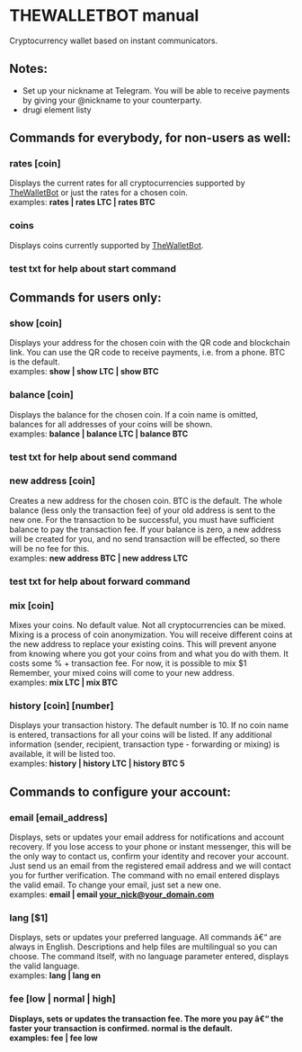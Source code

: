 # THEWALLETBOT manual
Cryptocurrency wallet based on instant communicators.
## Notes:
* Set up your nickname at Telegram. You will be able to receive payments by giving your @nickname  to your counterparty.
* drugi element listy
## Commands for everybody, for non-users as well:
### <strong>rates [coin]</strong>  
Displays the current rates for all cryptocurrencies supported by <a href="http://thewalletbot.com/">TheWalletBot</a> or just the rates for a chosen coin.  
examples: <strong>rates | rates LTC | rates BTC</strong>

### <strong>coins</strong>  
Displays coins currently supported by <a href="http://thewalletbot.com/">TheWalletBot</a>.

### test txt for help about start command

## Commands for users only:
### <strong>show [coin]</strong>  
Displays your address for the chosen coin with the QR code and blockchain link. You can use the QR code to receive payments, i.e. from a phone. BTC is the default.  
examples: <strong>show | show LTC | show BTC</strong>
### <strong>balance [coin]</strong>  
Displays the balance for the chosen coin. If a coin name is omitted, balances for all addresses of your coins will be shown.  
examples: <strong>balance | balance LTC | balance BTC</strong>
### test txt for help about send command

### <strong>new address [coin]</strong>  
Creates a new address for the chosen coin. BTC is the default. The whole balance (less only the transaction fee) of your old address is sent to the new one. For the transaction to be successful, you must have sufficient balance to pay the transaction fee. If your balance is zero, a new address will be created for you, and no send transaction will be effected, so there will be no fee for this.  
examples: <strong>new address BTC | new address LTC</strong>

### test txt for help about forward command

### <strong>mix [coin]</strong>  
Mixes your coins. No default value. Not all cryptocurrencies can be mixed. Mixing is a process of coin anonymization. You will receive different coins at the new address to replace your existing coins. This will prevent anyone from knowing where you got your coins from and what you do with them. It costs some % + transaction fee. For now, it is possible to mix $1  
Remember, your mixed coins will come to your new address.  
examples: <strong>mix LTC | mix BTC</strong>

### <strong>history [coin] [number]</strong>  
Displays your transaction history. The default number is 10. If no coin name is entered, transactions for all your coins will be listed. If any additional information (sender, recipient, transaction type - forwarding or mixing) is available, it will be listed too.  
examples: <strong>history | history LTC | history BTC 5</strong>

## Commands to configure your account:

### <strong>email [email_address]</strong>  
Displays, sets or updates your email address for notifications and account recovery. If you lose access to your phone or instant messenger, this will be the only way to contact us, confirm your identity and recover your account. Just send us an email from the registered email address and we will contact you for further verification. The command with no email entered displays the valid email. To change your email, just set a new one.  
examples: <strong>email | email your_nick@your_domain.com</strong>

### <strong>lang [$1]</strong>  
Displays, sets or updates your preferred language. All commands â€“ are always in English. Descriptions and help files are multilingual so you can choose. The command itself, with no language parameter entered, displays the valid language.  
examples: <strong>lang | lang en<strong> 

### <strong>fee [low | normal | high]</strong>  
Displays, sets or updates the transaction fee. The more you pay â€“ the faster your transaction is confirmed. <strong>normal</strong> is the default.  
examples: <strong>fee | fee low</strong>

